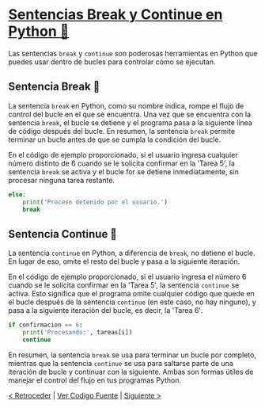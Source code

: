 # [Sentencias Break y Continue en Python 🚦](https://github.com/YonRasgg/Curso-de-Python-Desde-Cero/blob/main/8.%20Bucles/4.ContinueBreak.py)

Las sentencias `break` y `continue` son poderosas herramientas en Python que puedes usar dentro de bucles para controlar cómo se ejecutan.

## Sentencia Break 🛑

La sentencia `break` en Python, como su nombre indica, rompe el flujo de control del bucle en el que se encuentra. Una vez que se encuentra con la sentencia `break`, el bucle se detiene y el programa pasa a la siguiente línea de código después del bucle. En resumen, la sentencia `break` permite terminar un bucle antes de que se cumpla la condición del bucle.

En el código de ejemplo proporcionado, si el usuario ingresa cualquier número distinto de 6 cuando se le solicita confirmar en la 'Tarea 5', la sentencia `break` se activa y el bucle for se detiene inmediatamente, sin procesar ninguna tarea restante.

```python
else:
    print('Proceso detenido por el usuario.')
    break
```

## Sentencia Continue 🔂

La sentencia `continue` en Python, a diferencia de `break`, no detiene el bucle. En lugar de eso, omite el resto del bucle y pasa a la siguiente iteración.

En el código de ejemplo proporcionado, si el usuario ingresa el número 6 cuando se le solicita confirmar en la 'Tarea 5', la sentencia `continue` se activa. Esto significa que el programa omite cualquier código que quede en el bucle después de la sentencia `continue` (en este caso, no hay ninguno), y pasa a la siguiente iteración del bucle, es decir, la 'Tarea 6'.

```python
if confirmacion == 6:
    print('Procesando:', tareas[i])
    continue
```

En resumen, la sentencia `break` se usa para terminar un bucle por completo, mientras que la sentencia `continue` se usa para saltarse parte de una iteración de bucle y continuar con la siguiente. Ambas son formas útiles de manejar el control del flujo en tus programas Python.

[< Retroceder](https://github.com/YonRasgg/Curso-de-Python-Desde-Cero/blob/main/8.%20Bucles/3.Range.md) | [Ver Codigo Fuente](https://github.com/YonRasgg/Curso-de-Python-Desde-Cero/blob/main/8.%20Bucles/4.ContinueBreak.py) | [Siguiente >](https://github.com/YonRasgg/Curso-de-Python-Desde-Cero/blob/main/8.%20Bucles/Ejercicios.md)
